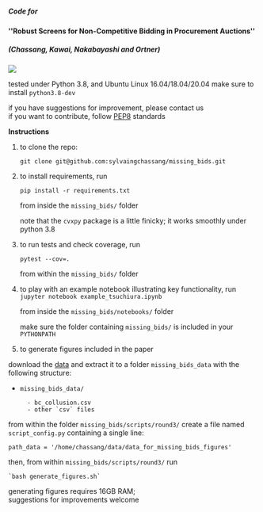 ##### Code for 
#### ''Robust Screens for Non-Competitive Bidding in Procurement Auctions'' 
##### (Chassang, Kawai, Nakabayashi and Ortner)

![](https://travis-ci.com/sylvaingchassang/missing_bids.svg?branch=master) 

tested under Python 3.8, and Ubuntu Linux 16.04/18.04/20.04 
make sure to install `python3.8-dev`

if you have suggestions for improvement, please contact us  
if you want to contribute, follow [PEP8](https://www.python.org/dev/peps/pep-0008/) standards


**Instructions**
1. to clone the repo:

    `git clone git@github.com:sylvaingchassang/missing_bids.git`

1. to install requirements, run

    `pip install -r requirements.txt`

    from inside the `missing_bids/` folder
    
    note that the `cvxpy` package is a little finicky; 
    it works smoothly under python 3.8

1. to run tests and check coverage, run
    
    `pytest --cov=.`
    
    from within the `missing_bids/` folder
    
1. to play with an example notebook illustrating key functionality, run
    `jupyter notebook example_tsuchiura.ipynb`
    
    from inside the `missing_bids/notebooks/` folder
    
    make sure the folder containing `missing_bids/` is included in your `PYTHONPATH`

1. to generate figures included in the paper

download the [data](https://www.dropbox.com/s/kigyfge4ubc8er3/data_missing_bids.zip?dl=0) and extract it to a folder `missing_bids_data` with the following structure:
- `missing_bids_data/`

        - bc_collusion.csv
        - other `csv` files

from within the folder `missing_bids/scripts/round3/` create a file named `script_config.py` containing a single line:

```path_data = '/home/chassang/data/data_for_missing_bids_figures'```

then, from within  `missing_bids/scripts/round3/` run 

    `bash generate_figures.sh`
    
generating figures requires 16GB RAM;  
suggestions for improvements welcome

